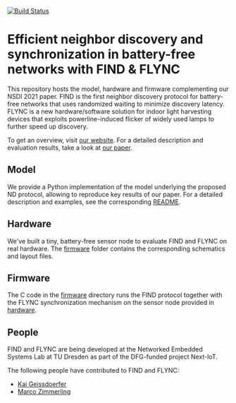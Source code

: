 [![Build Status](https://travis-ci.com/geissdoerfer/find.svg?branch=master)](https://travis-ci.com/geissdoerfer/find)

# Efficient neighbor discovery and synchronization in battery-free networks with FIND & FLYNC

This repository hosts the model, hardware and firmware complementing our NSDI 2021 paper.
FIND is the first neighbor discovery protocol for battery-free networks that uses randomized waiting to minimize discovery latency.
FLYNC is a new hardware/software solution for indoor light harvesting devices that exploits powerline-induced flicker of widely used lamps to further speed up discovery.

To get an overview, visit [our website](https://find.nes-lab.org).
For a detailed description and evaluation results, take a look at [our paper](https://nes-lab.org/pubs/2021-Geissdoerfer-Find.pdf).

## Model

We provide a Python implementation of the model underlying the proposed ND protocol, allowing to reproduce key results of our paper.
For a detailed description and examples, see the corresponding [README](./model/README.md).

## Hardware

We've built a tiny, battery-free sensor node to evaluate FIND and FLYNC on real hardware.
The [firmware](./hardware) folder contains the corresponding schematics and layout files.

## Firmware

The C code in the [firmware](./firmware) directory runs the FIND protocol together with the FLYNC synchronization mechanism on the sensor node provided in [hardware](./hardware).


## People

FIND and FLYNC are being developed at the Networked Embedded Systems Lab at TU Dresden as part of the DFG-funded project Next-IoT.

The following people have contributed to FIND and FLYNC:

 - [Kai Geissdoerfer](https://scholar.google.com/citations?user=k8YZfQEAAAAJ)
 - [Marco Zimmerling](https://wwwpub.zih.tu-dresden.de/~mzimmerl/)
